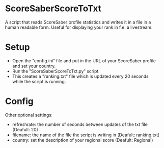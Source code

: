 # ScoreSaberScoreToTxt
A script that reads ScoreSaber profile statistics and writes it in a file in a human readable form.
Useful for displaying your rank in f.e. a livestream.

# Setup
* Open the "config.ini" file and put in the URL of your ScoreSaber profile and set your country.
* Run the "ScoreSaberScoreToTxt.py" script.
* This creates a "ranking.txt" file which is updated every 20 seconds while the script is running.

# Config
Other optional settings:
* refreshrate: the number of seconds between updates of the txt file (Deafult: 20)
* filename: the name of the file the script is writing in (Deafult: ranking.txt)
* country: set the description of your regional score (Deafult: Regional)
